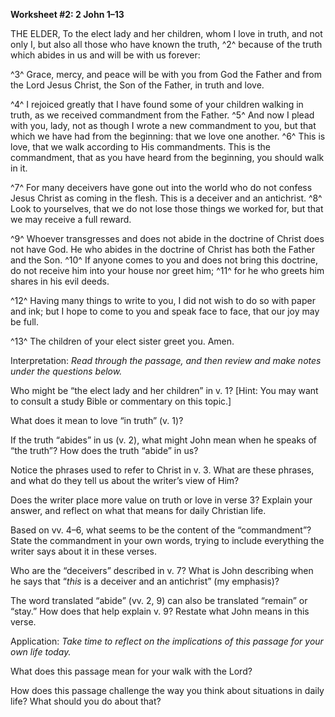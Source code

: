 **Worksheet \#2: 2 John 1–13**

THE ELDER, To the elect lady and her children, whom I love in truth, and not only I, but also all those who have known the truth, ^2^ because of the truth which abides in us and will be with us forever:

^3^ Grace, mercy, and peace will be with you from God the Father and from the Lord Jesus Christ, the Son of the Father, in truth and love.

^4^ I rejoiced greatly that I have found some of your children walking in truth, as we received commandment from the Father. ^5^ And now I plead with you, lady, not as though I wrote a new commandment to you, but that which we have had from the beginning: that we love one another. ^6^ This is love, that we walk according to His commandments. This is the commandment, that as you have heard from the beginning, you should walk in it.

^7^ For many deceivers have gone out into the world who do not confess Jesus Christ as coming in the flesh. This is a deceiver and an antichrist. ^8^ Look to yourselves, that we do not lose those things we worked for, but that we may receive a full reward.

^9^ Whoever transgresses and does not abide in the doctrine of Christ does not have God. He who abides in the doctrine of Christ has both the Father and the Son. ^10^ If anyone comes to you and does not bring this doctrine, do not receive him into your house nor greet him; ^11^ for he who greets him shares in his evil deeds.

^12^ Having many things to write to you, I did not wish to do so with paper and ink; but I hope to come to you and speak face to face, that our joy may be full.

^13^ The children of your elect sister greet you. Amen.

Interpretation: *Read through the passage, and then review and make notes under the questions below.*

Who might be “the elect lady and her children” in v. 1? [Hint: You may want to consult a study Bible or commentary on this topic.]

What does it mean to love “in truth” (v. 1)?

If the truth “abides” in us (v. 2), what might John mean when he speaks of “the truth”? How does the truth “abide” in us?

Notice the phrases used to refer to Christ in v. 3. What are these phrases, and what do they tell us about the writer’s view of Him?

Does the writer place more value on truth or love in verse 3? Explain your answer, and reflect on what that means for daily Christian life.

Based on vv. 4–6, what seems to be the content of the “commandment”? State the commandment in your own words, trying to include everything the writer says about it in these verses.

Who are the “deceivers” described in v. 7? What is John describing when he says that “*this* is a deceiver and an antichrist” (my emphasis)?

The word translated “abide” (vv. 2, 9) can also be translated “remain” or “stay.” How does that help explain v. 9? Restate what John means in this verse.

Application: *Take time to reflect on the implications of this passage for your own life today.*

What does this passage mean for your walk with the Lord?

How does this passage challenge the way you think about situations in daily life? What should you do about that?

